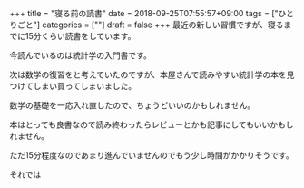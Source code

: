 +++
title = "寝る前の読書"
date = 2018-09-25T07:55:57+09:00
tags = ["ひとりごと"]
categories = [""]
draft = false
+++
最近の新しい習慣ですが、寝るまでに15分くらい読書をしています。

今読んでいるのは統計学の入門書です。

次は数学の復習をと考えていたのですが、本屋さんで読みやすい統計学の本を見つけてしまい買ってしまいました。

数学の基礎を一応入れ直したので、ちょうどいいのかもしれません。

本はとっても良書なので読み終わったらレビューとかも記事にしてもいいかもしれません。
  
ただ15分程度なのであまり進んでいませんのでもう少し時間がかかりそうです。

それでは
